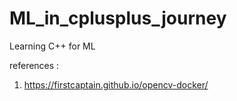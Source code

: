 # ML_in_cplusplus_journey
Learning C++ for ML

references : 

1. https://firstcaptain.github.io/opencv-docker/